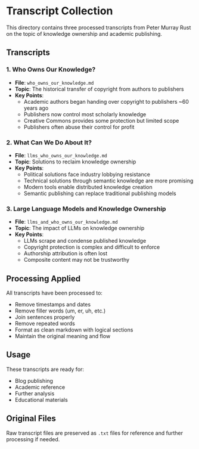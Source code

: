# Transcript Collection

This directory contains three processed transcripts from Peter Murray Rust on the topic of knowledge ownership and academic publishing.

## Transcripts

### 1. Who Owns Our Knowledge?
- **File**: `who_owns_our_knowledge.md`
- **Topic**: The historical transfer of copyright from authors to publishers
- **Key Points**:
  - Academic authors began handing over copyright to publishers ~60 years ago
  - Publishers now control most scholarly knowledge
  - Creative Commons provides some protection but limited scope
  - Publishers often abuse their control for profit

### 2. What Can We Do About It?
- **File**: `llms_who_owns_our_knowledge.md`
- **Topic**: Solutions to reclaim knowledge ownership
- **Key Points**:
  - Political solutions face industry lobbying resistance
  - Technical solutions through semantic knowledge are more promising
  - Modern tools enable distributed knowledge creation
  - Semantic publishing can replace traditional publishing models

### 3. Large Language Models and Knowledge Ownership
- **File**: `llms_and_who_owns_our_knowledge.md`
- **Topic**: The impact of LLMs on knowledge ownership
- **Key Points**:
  - LLMs scrape and condense published knowledge
  - Copyright protection is complex and difficult to enforce
  - Authorship attribution is often lost
  - Composite content may not be trustworthy

## Processing Applied

All transcripts have been processed to:
- Remove timestamps and dates
- Remove filler words (um, er, uh, etc.)
- Join sentences properly
- Remove repeated words
- Format as clean markdown with logical sections
- Maintain the original meaning and flow

## Usage

These transcripts are ready for:
- Blog publishing
- Academic reference
- Further analysis
- Educational materials

## Original Files

Raw transcript files are preserved as `.txt` files for reference and further processing if needed.





